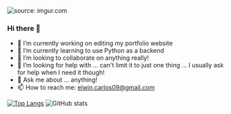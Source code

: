 <img href="https://imgur.com/8j4XjkB"><img src="https://i.imgur.com/8j4XjkB.jpg" title="source: imgur.com" /></img>

### Hi there 👋

- 🔭 I’m currently working on editing my portfolio website
- 🌱 I’m currently learning to use Python as a backend
- 👯 I’m looking to collaborate on anything really!
- 🤔 I’m looking for help with ... can't limit it to just one thing ... I usually ask for help when I need it though!
- 💬 Ask me about ... anything!
- 📫 How to reach me: elwin.carlos09@gmail.com

[![Top Langs](https://github-readme-stats.vercel.app/api/top-langs/?username=ecarlos09&theme=dracula)](https://github.com/ecarlos09/github-readme-stats)
![GitHub stats](https://github-readme-stats.vercel.app/api?username=ecarlos09&show_icons=true&theme=dracula)
